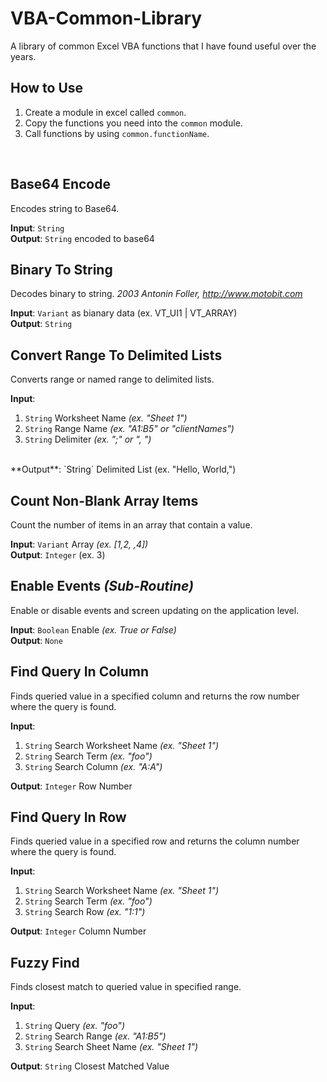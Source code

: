 # VBA-Common-Library
A library of common Excel VBA functions that I have found useful over the years.

## How to Use
1. Create a module in excel called `common`. 
2. Copy the functions you need into the `common` module.
3. Call functions by using `common.functionName`.

<br>

## Base64 Encode
Encodes string to Base64.

**Input**: `String` 
<br>
**Output**: `String` encoded to base64

## Binary To String
Decodes binary to string. _2003 Antonin Foller, http://www.motobit.com_

**Input**: `Variant` as bianary data (ex. VT_UI1 | VT_ARRAY)
<br>
**Output**: `String`

## Convert Range To Delimited Lists
Converts range or named range to delimited lists.

**Input**:
1. `String` Worksheet Name _(ex. "Sheet 1")_
2. `String` Range Name _(ex. "A1:B5" or "clientNames")_
3. `String` Delimiter _(ex. ";" or ", ")_
<br>
**Output**: `String` Delimited List (ex. "Hello, World,")

## Count Non-Blank Array Items
Count the number of items in an array that contain a value.

**Input**: `Variant` Array _(ex. [1,2, ,4])_
<br>
**Output**: `Integer` (ex. 3)

## Enable Events _(Sub-Routine)_
Enable or disable events and screen updating on the application level.

**Input**: `Boolean` Enable _(ex. True or False)_
<br>
**Output**: `None`

## Find Query In Column
Finds queried value in a specified column and returns the row number where the query is found.

**Input**: 
1. `String` Search Worksheet Name _(ex. "Sheet 1")_
2. `String` Search Term _(ex. "foo")_
3. `String` Search Column _(ex. "A:A")_

**Output**: `Integer` Row Number

## Find Query In Row
Finds queried value in a specified row and returns the column number where the query is found.

**Input**:
1. `String` Search Worksheet Name _(ex. "Sheet 1")_
2. `String` Search Term _(ex. "foo")_
3. `String` Search Row _(ex. "1:1")_

**Output**: `Integer` Column Number

## Fuzzy Find
Finds closest match to queried value in specified range.

**Input**:
1. `String` Query _(ex. "foo")_
2. `String` Search Range _(ex. "A1:B5")_
3. `String` Search Sheet Name _(ex. "Sheet 1")_

**Output**: `String` Closest Matched Value